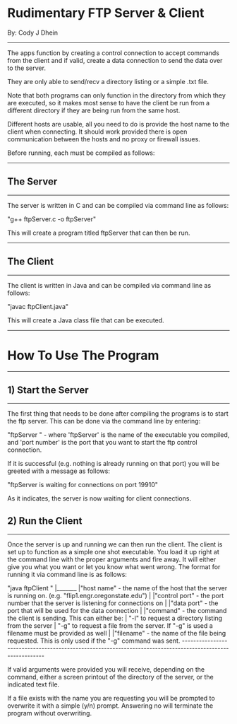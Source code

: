 # Rudimentary FTP Server & Client

By: Cody J Dhein
____________________________________________________________________________________________________________
The apps function by creating a control connection to accept commands from the client and if valid, create a data connection to send the data over to the server.

They are only able to send/recv a directory listing or a simple .txt file. 

Note that both programs can only function in the directory from which they are executed, so it makes most sense to have the client
be run from a different directory if they are being run from the same host.

Different hosts are usable, all you need to do is provide the host name to the client when connecting. It should work
provided there is open communication between the hosts and no proxy or firewall issues.


Before running, each must be compiled as follows:


**********
## The Server
**********
The server is written in C and can be compiled via command line as follows:

"g++ ftpServer.c -o ftpServer"

This will create a program titled ftpServer that can then be run.


**********
## The Client
**********
The client is written in Java and can be compiled via command line as follows:

"javac ftpClient.java"

This will create a Java class file that can be executed.


**********************
# How To Use The Program
**********************

## 1) Start the Server
____________________________________________________________________________________________________________
The first thing that needs to be done after compiling the programs is to start the ftp server.
This can be done via the command line by entering:

"ftpServer <port number>" - where 'ftpServer' is the name of the executable you compiled, and 'port number'
is the port that you want to start the ftp control connection.

If it is successful (e.g. nothing is already running on that port) you will be greeted with a message as follows:

"ftpServer is waiting for connections on port 19910"

As it indicates, the server is now waiting for client connections.



## 2) Run the Client
____________________________________________________________________________________________________________
Once the server is up and running we can then run the client. The client is set up to function
as a simple one shot executable. You load it up right at the command line with the proper
arguments and fire away. It will either give you what you want or let you know what went wrong.
The format for running it via command line is as follows:

"java ftpClient <host name> <control port> <data port> <command> <filename>"
|_______
		|"host name" 	- the name of the host that the server is running on. (e.g. "flip1.engr.oregonstate.edu")
		|
		|"control port" 	- the port number that the server is listening for connections on
		|
		|"data port" 	- the port that will be used for the data connection
		|
		|"command" 		- the command the client is sending. This can either be: 
		|			"-l" to request a directory listing from the server
		|			"-g" to request a file from the server. If "-g" is used a filename must be provided as well
		|
		|"filename" - the name of the file being requested. This is only used if the "-g" command was sent.
		 -----------------------------------------------------------------------------------------------------------
		 
If valid arguments were provided you will receive, depending on the command, either a screen printout of the directory
of the server, or the indicated text file.

If a file exists with the name you are requesting you will be prompted to overwrite it with a simple (y/n) prompt.
Answering no will terminate the program without overwriting.
